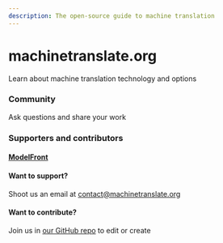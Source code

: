 ```yaml
---
description: The open-source guide to machine translation
---
```


# machinetranslate.org

Learn about machine translation technology and options

### Community

Ask questions and share your work



### Supporters and contributors

#### [ModelFront](https://modelfront.com)

#### Want to support?

Shoot us an email at [contact@machinetranslate.org](mailto:contact@machinetranslate.org)

#### Want to contribute?

Join us in [our GitHub repo](https://github.com/machinetranslate/machinetranslate.org/) to edit or create

